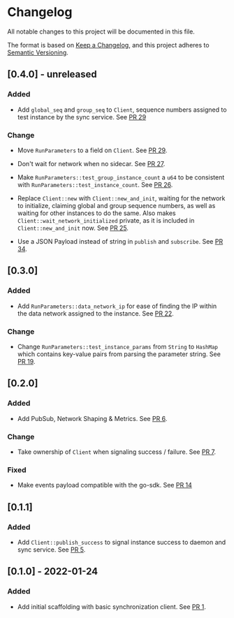 # Changelog
All notable changes to this project will be documented in this file.

The format is based on [Keep a Changelog](https://keepachangelog.com/en/1.0.0/),
and this project adheres to [Semantic Versioning](https://semver.org/spec/v2.0.0.html).

## [0.4.0] - unreleased
### Added
- Add `global_seq` and `group_seq` to `Client`, sequence numbers assigned to test instance by the sync service. See [PR 29]

### Change
- Move `RunParameters` to a field on `Client`. See [PR 29].

- Don't wait for network when no sidecar. See [PR 27].

- Make `RunParameters::test_group_instance_count` a `u64` to be consistent with
  `RunParameters::test_instance_count`. See [PR 26].

- Replace `Client::new` with `Client::new_and_init`, waiting for the network to
  initialize, claiming global and group sequence numbers, as well as waiting for
  other instances to do the same. Also makes `Client::wait_network_initialized`
  private, as it is included in `Client::new_and_init` now. See [PR 25].

- Use a JSON Payload instead of string in `publish` and `subscribe`. See [PR 34].

[PR 26]: https://github.com/testground/sdk-rust/pull/26
[PR 25]: https://github.com/testground/sdk-rust/pull/25
[PR 27]: https://github.com/testground/sdk-rust/pull/27
[PR 29]: https://github.com/testground/sdk-rust/pull/29
[PR 34]: https://github.com/testground/sdk-rust/pull/34

## [0.3.0]
### Added

- Add `RunParameters::data_network_ip` for ease of finding the IP within the data network assigned to the instance. See [PR 22].

### Change
- Change `RunParameters::test_instance_params` from `String` to `HashMap` which contains key-value pairs from parsing the parameter string. See [PR 19].

[PR 19]: https://github.com/testground/sdk-rust/pull/19
[PR 22]: https://github.com/testground/sdk-rust/pull/22

## [0.2.0]
### Added
- Add  PubSub, Network Shaping & Metrics. See [PR 6].

### Change
- Take ownership of `Client` when signaling success / failure. See [PR 7].

### Fixed
- Make events payload compatible with the go-sdk. See [PR 14]

[PR 6]: https://github.com/testground/sdk-rust/pull/6
[PR 7]: https://github.com/testground/sdk-rust/pull/7
[PR 14]: https://github.com/testground/sdk-rust/pull/14

## [0.1.1]
### Added
- Add `Client::publish_success` to signal instance success to daemon and sync service. See [PR 5].

[PR 5]: https://github.com/testground/sdk-rust/pull/5

## [0.1.0] - 2022-01-24
### Added
- Add initial scaffolding with basic synchronization client. See [PR 1].

[PR 1]: https://github.com/testground/sdk-rust/pull/1
